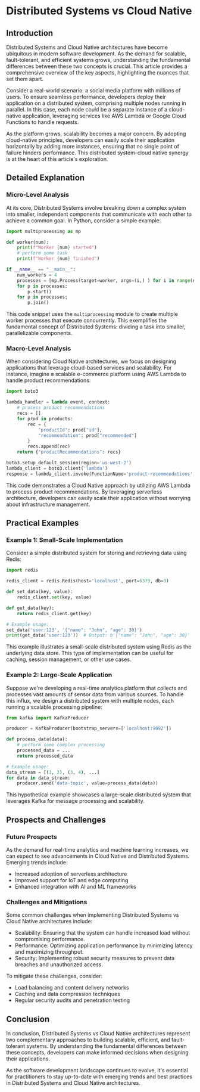 # Distributed Systems vs Cloud Native
## Introduction

Distributed Systems and Cloud Native architectures have become ubiquitous in modern software development. As the demand for scalable, fault-tolerant, and efficient systems grows, understanding the fundamental differences between these two concepts is crucial. This article provides a comprehensive overview of the key aspects, highlighting the nuances that set them apart.

Consider a real-world scenario: a social media platform with millions of users. To ensure seamless performance, developers deploy their application on a distributed system, comprising multiple nodes running in parallel. In this case, each node could be a separate instance of a cloud-native application, leveraging services like AWS Lambda or Google Cloud Functions to handle requests.

As the platform grows, scalability becomes a major concern. By adopting cloud-native principles, developers can easily scale their application horizontally by adding more instances, ensuring that no single point of failure hinders performance. This distributed system-cloud native synergy is at the heart of this article's exploration.

## Detailed Explanation

### Micro-Level Analysis

At its core, Distributed Systems involve breaking down a complex system into smaller, independent components that communicate with each other to achieve a common goal. In Python, consider a simple example:

```python
import multiprocessing as mp

def worker(num):
    print(f"Worker {num} started")
    # perform some task
    print(f"Worker {num} finished")

if __name__ == "__main__":
    num_workers = 4
    processes = [mp.Process(target=worker, args=(i,) ) for i in range(num_workers)]
    for p in processes:
        p.start()
    for p in processes:
        p.join()
```

This code snippet uses the `multiprocessing` module to create multiple worker processes that execute concurrently. This exemplifies the fundamental concept of Distributed Systems: dividing a task into smaller, parallelizable components.

### Macro-Level Analysis

When considering Cloud Native architectures, we focus on designing applications that leverage cloud-based services and scalability. For instance, imagine a scalable e-commerce platform using AWS Lambda to handle product recommendations:

```python
import boto3

lambda_handler = lambda event, context:
    # process product recommendations
    recs = []
    for prod in products:
        rec = {
            "productId": prod["id"],
            "recommendation": prod["recommended"]
        }
        recs.append(rec)
    return {"productRecommendations": recs}

boto3.setup_default_session(region='us-west-2')
lambda_client = boto3.client('lambda')
response = lambda_client.invoke(FunctionName='product-recommendations', Payload=event)

```

This code demonstrates a Cloud Native approach by utilizing AWS Lambda to process product recommendations. By leveraging serverless architecture, developers can easily scale their application without worrying about infrastructure management.

## Practical Examples

### Example 1: Small-Scale Implementation

Consider a simple distributed system for storing and retrieving data using Redis:

```python
import redis

redis_client = redis.Redis(host='localhost', port=6379, db=0)

def set_data(key, value):
    redis_client.set(key, value)

def get_data(key):
    return redis_client.get(key)

# Example usage:
set_data('user:123', '{"name": "John", "age": 30}')
print(get_data('user:123'))  # Output: b'{"name": "John", "age": 30}'
```

This example illustrates a small-scale distributed system using Redis as the underlying data store. This type of implementation can be useful for caching, session management, or other use cases.

### Example 2: Large-Scale Application

Suppose we're developing a real-time analytics platform that collects and processes vast amounts of sensor data from various sources. To handle this influx, we design a distributed system with multiple nodes, each running a scalable processing pipeline:

```python
from kafka import KafkaProducer

producer = KafkaProducer(bootstrap_servers=['localhost:9092'])

def process_data(data):
    # perform some complex processing
    processed_data = ...
    return processed_data

# Example usage:
data_stream = [(1, 2), (3, 4), ...]
for data in data_stream:
    producer.send('data-topic', value=process_data(data))

```

This hypothetical example showcases a large-scale distributed system that leverages Kafka for message processing and scalability.

## Prospects and Challenges

### Future Prospects

As the demand for real-time analytics and machine learning increases, we can expect to see advancements in Cloud Native and Distributed Systems. Emerging trends include:

* Increased adoption of serverless architecture
* Improved support for IoT and edge computing
* Enhanced integration with AI and ML frameworks

### Challenges and Mitigations

Some common challenges when implementing Distributed Systems vs Cloud Native architectures include:

* Scalability: Ensuring that the system can handle increased load without compromising performance.
* Performance: Optimizing application performance by minimizing latency and maximizing throughput.
* Security: Implementing robust security measures to prevent data breaches and unauthorized access.

To mitigate these challenges, consider:

* Load balancing and content delivery networks
* Caching and data compression techniques
* Regular security audits and penetration testing

## Conclusion

In conclusion, Distributed Systems vs Cloud Native architectures represent two complementary approaches to building scalable, efficient, and fault-tolerant systems. By understanding the fundamental differences between these concepts, developers can make informed decisions when designing their applications.

As the software development landscape continues to evolve, it's essential for practitioners to stay up-to-date with emerging trends and best practices in Distributed Systems and Cloud Native architectures.